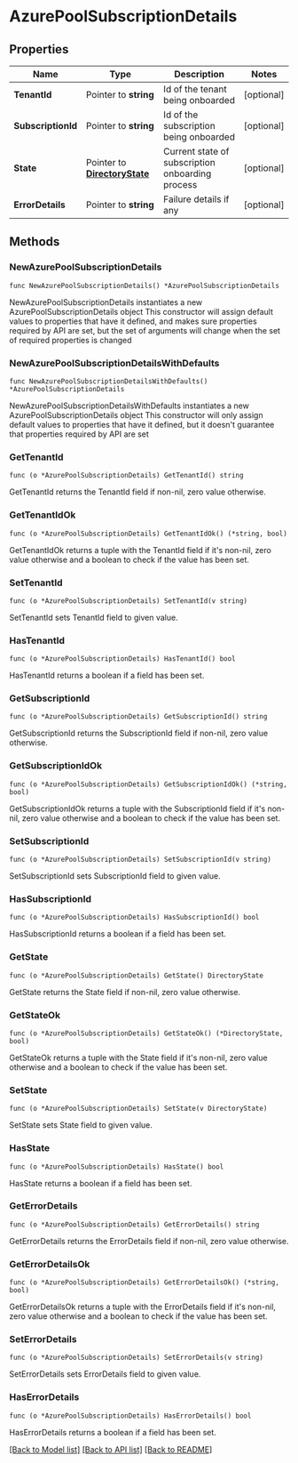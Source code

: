 # AzurePoolSubscriptionDetails

## Properties

Name | Type | Description | Notes
------------ | ------------- | ------------- | -------------
**TenantId** | Pointer to **string** | Id of the tenant being onboarded | [optional] 
**SubscriptionId** | Pointer to **string** | Id of the subscription being onboarded | [optional] 
**State** | Pointer to [**DirectoryState**](DirectoryState.md) | Current state of subscription onboarding process | [optional] 
**ErrorDetails** | Pointer to **string** | Failure details if any | [optional] 

## Methods

### NewAzurePoolSubscriptionDetails

`func NewAzurePoolSubscriptionDetails() *AzurePoolSubscriptionDetails`

NewAzurePoolSubscriptionDetails instantiates a new AzurePoolSubscriptionDetails object
This constructor will assign default values to properties that have it defined,
and makes sure properties required by API are set, but the set of arguments
will change when the set of required properties is changed

### NewAzurePoolSubscriptionDetailsWithDefaults

`func NewAzurePoolSubscriptionDetailsWithDefaults() *AzurePoolSubscriptionDetails`

NewAzurePoolSubscriptionDetailsWithDefaults instantiates a new AzurePoolSubscriptionDetails object
This constructor will only assign default values to properties that have it defined,
but it doesn't guarantee that properties required by API are set

### GetTenantId

`func (o *AzurePoolSubscriptionDetails) GetTenantId() string`

GetTenantId returns the TenantId field if non-nil, zero value otherwise.

### GetTenantIdOk

`func (o *AzurePoolSubscriptionDetails) GetTenantIdOk() (*string, bool)`

GetTenantIdOk returns a tuple with the TenantId field if it's non-nil, zero value otherwise
and a boolean to check if the value has been set.

### SetTenantId

`func (o *AzurePoolSubscriptionDetails) SetTenantId(v string)`

SetTenantId sets TenantId field to given value.

### HasTenantId

`func (o *AzurePoolSubscriptionDetails) HasTenantId() bool`

HasTenantId returns a boolean if a field has been set.

### GetSubscriptionId

`func (o *AzurePoolSubscriptionDetails) GetSubscriptionId() string`

GetSubscriptionId returns the SubscriptionId field if non-nil, zero value otherwise.

### GetSubscriptionIdOk

`func (o *AzurePoolSubscriptionDetails) GetSubscriptionIdOk() (*string, bool)`

GetSubscriptionIdOk returns a tuple with the SubscriptionId field if it's non-nil, zero value otherwise
and a boolean to check if the value has been set.

### SetSubscriptionId

`func (o *AzurePoolSubscriptionDetails) SetSubscriptionId(v string)`

SetSubscriptionId sets SubscriptionId field to given value.

### HasSubscriptionId

`func (o *AzurePoolSubscriptionDetails) HasSubscriptionId() bool`

HasSubscriptionId returns a boolean if a field has been set.

### GetState

`func (o *AzurePoolSubscriptionDetails) GetState() DirectoryState`

GetState returns the State field if non-nil, zero value otherwise.

### GetStateOk

`func (o *AzurePoolSubscriptionDetails) GetStateOk() (*DirectoryState, bool)`

GetStateOk returns a tuple with the State field if it's non-nil, zero value otherwise
and a boolean to check if the value has been set.

### SetState

`func (o *AzurePoolSubscriptionDetails) SetState(v DirectoryState)`

SetState sets State field to given value.

### HasState

`func (o *AzurePoolSubscriptionDetails) HasState() bool`

HasState returns a boolean if a field has been set.

### GetErrorDetails

`func (o *AzurePoolSubscriptionDetails) GetErrorDetails() string`

GetErrorDetails returns the ErrorDetails field if non-nil, zero value otherwise.

### GetErrorDetailsOk

`func (o *AzurePoolSubscriptionDetails) GetErrorDetailsOk() (*string, bool)`

GetErrorDetailsOk returns a tuple with the ErrorDetails field if it's non-nil, zero value otherwise
and a boolean to check if the value has been set.

### SetErrorDetails

`func (o *AzurePoolSubscriptionDetails) SetErrorDetails(v string)`

SetErrorDetails sets ErrorDetails field to given value.

### HasErrorDetails

`func (o *AzurePoolSubscriptionDetails) HasErrorDetails() bool`

HasErrorDetails returns a boolean if a field has been set.


[[Back to Model list]](../README.md#documentation-for-models) [[Back to API list]](../README.md#documentation-for-api-endpoints) [[Back to README]](../README.md)


